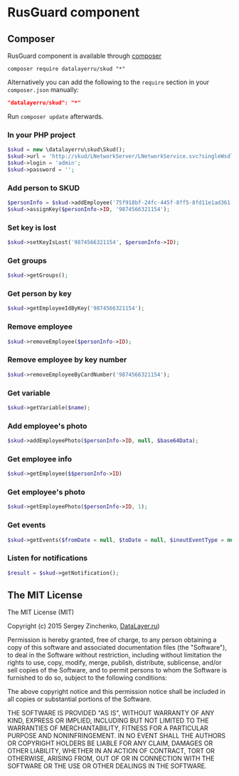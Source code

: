 # RusGuard component


## Composer

RusGuard component is available through [composer](https://getcomposer.org/)

    composer require datalayerru/skud "*"

Alternatively you can add the following to the `require` section in your `composer.json` manually:

```json
"datalayerru/skud": "*"
```

Run `composer update` afterwards.

### In your PHP project
```php
$skud = new \datalayerru\skud\Skud();
$skud->url = 'http://skud/LNetworkServer/LNetworkService.svc?singleWsdl',
$skud->login = 'admin';
$skud->password = '';
```

### Add person to SKUD
```php
$personInfo = $skud->addEmployee('75f918bf-24fc-445f-8ff5-8fd11e1ad361', 'John', 'Johnov');
$skud->assignKey($personInfo->ID, '9874566321154');
```

### Set key is lost
```php
$skud->setKeyIsLost('9874566321154', $personInfo->ID);
```

### Get groups
```php
$skud->getGroups();
```

### Get person by key
```php
$skud->getEmployeeIdByKey('9874566321154');
```

### Remove employee
```php
$skud->removeEmployee($personInfo->ID);
```

### Remove employee by key number
```php
$skud->removeEmployeeByCardNumber('9874566321154');
```

### Get variable
```php
$skud->getVariable($name);
```

### Add employee's photo
```php
$skud->addEmployeePhoto($personInfo->ID, null, $base64Data);
```

### Get employee info
```php
$skud->getEmployee($$personInfo->ID)
```

### Get employee's photo
```php
$skud->getEmployeePhoto($personInfo->ID, 1);
```

### Get events
```php
$skud->getEvents($fromDate = null, $toDate = null, $inoutEventType = null, $page = 1, $pageSize = 20)
```

### Listen for notifications
```php
$result = $skud->getNotification();
```

## The MIT License

The MIT License (MIT)

Copyright (c) 2015 Sergey Zinchenko, [DataLayer.ru](http://datalayer.ru/))

Permission is hereby granted, free of charge, to any person obtaining a copy
of this software and associated documentation files (the "Software"), to deal
in the Software without restriction, including without limitation the rights
to use, copy, modify, merge, publish, distribute, sublicense, and/or sell
copies of the Software, and to permit persons to whom the Software is
furnished to do so, subject to the following conditions:

The above copyright notice and this permission notice shall be included in all
copies or substantial portions of the Software.

THE SOFTWARE IS PROVIDED "AS IS", WITHOUT WARRANTY OF ANY KIND, EXPRESS OR
IMPLIED, INCLUDING BUT NOT LIMITED TO THE WARRANTIES OF MERCHANTABILITY,
FITNESS FOR A PARTICULAR PURPOSE AND NONINFRINGEMENT. IN NO EVENT SHALL THE
AUTHORS OR COPYRIGHT HOLDERS BE LIABLE FOR ANY CLAIM, DAMAGES OR OTHER
LIABILITY, WHETHER IN AN ACTION OF CONTRACT, TORT OR OTHERWISE, ARISING FROM,
OUT OF OR IN CONNECTION WITH THE SOFTWARE OR THE USE OR OTHER DEALINGS IN THE
SOFTWARE.